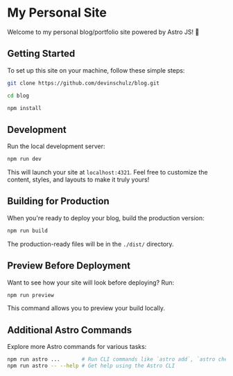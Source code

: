 # My Personal Site

Welcome to my personal blog/portfolio site powered by Astro JS! 🚀

## Getting Started

To set up this site on your machine, follow these simple steps:

```bash
git clone https://github.com/devinschulz/blog.git

cd blog

npm install
```

## Development

Run the local development server:

```bash
npm run dev
```

This will launch your site at `localhost:4321`. Feel free to customize the content, styles, and layouts to make it truly yours!

## Building for Production

When you're ready to deploy your blog, build the production version:

```bash
npm run build
```

The production-ready files will be in the `./dist/` directory.

## Preview Before Deployment

Want to see how your site will look before deploying? Run:

```bash
npm run preview
```

This command allows you to preview your build locally.

## Additional Astro Commands

Explore more Astro commands for various tasks:

```bash
npm run astro ...       # Run CLI commands like `astro add`, `astro check`
npm run astro -- --help # Get help using the Astro CLI
```
